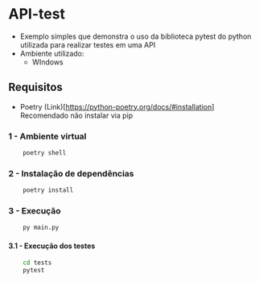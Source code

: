 # API-test
- Exemplo simples que demonstra o uso da biblioteca pytest do python utilizada para realizar testes em uma API
- Ambiente utilizado:
     - WIndows
## Requisitos

- Poetry (Link)[https://python-poetry.org/docs/#installation]
Recomendado não instalar via pip

### 1 - Ambiente virtual
```bash
    poetry shell
```

### 2 - Instalação de dependências
```bash
    poetry install
```
### 3 - Execução

```bash
    py main.py
```

#### 3.1 - Execução dos testes
``` bash
    cd tests
    pytest
```
